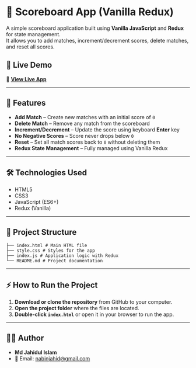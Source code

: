 # 🎯 Scoreboard App (Vanilla Redux)

A simple scoreboard application built using **Vanilla JavaScript** and **Redux** for state management.  
It allows you to add matches, increment/decrement scores, delete matches, and reset all scores.

## 🚀 Live Demo
🔗 **[View Live App](https://think-in-a-redux-way.netlify.app/)**

---

## 📌 Features
- **Add Match** – Create new matches with an initial score of `0`
- **Delete Match** – Remove any match from the scoreboard
- **Increment/Decrement** – Update the score using keyboard **Enter** key
- **No Negative Scores** – Score never drops below `0`
- **Reset** – Set all match scores back to `0` without deleting them
- **Redux State Management** – Fully managed using Vanilla Redux

---

## 🛠️ Technologies Used
- HTML5
- CSS3
- JavaScript (ES6+)
- Redux (Vanilla)

---

## 📂 Project Structure
```
├── index.html # Main HTML file
├── style.css # Styles for the app
├── index.js # Application logic with Redux
└── README.md # Project documentation
```


---

## ⚡ How to Run the Project
1. **Download or clone the repository** from GitHub to your computer.
2. **Open the project folder** where the files are located.
3. **Double-click `index.html`** or open it in your browser to run the app.


---

## 🧑‍💻 Author
- **Md Jahidul Islam**  
- 📧 Email: [nabinjahid@gmail.com](mailto:nabinjahid@gmail.com)

